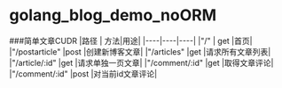 # golang_blog_demo_noORM

###简单文章CUDR
|路径 | 方法|用途|
|----|----|----|
|"/"           | get |首页|
|"/postarticle" |post |创建新博客文章|
|"/articles"    |get |请求所有文章列表|
|"/article/:id" |get |请求单独一页文章|
|"/comment/:id" |get |取得文章评论|
|"/comment/:id" |post |对当前id文章评论|